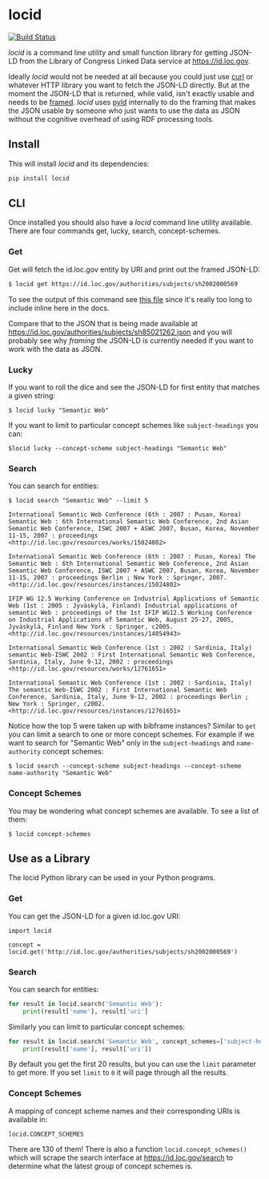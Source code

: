 # locid 

[![Build Status](https://github.com/edsu/locid/actions/workflows/test.yml/badge.svg)](https://github.com/edsu/locid/actions/workflows/test.yml)


*locid* is a command line utility and small function library for getting JSON-LD from the Library of Congress Linked Data service at https://id.loc.gov.

Ideally *locid* would not be needed at all because you could just use [curl](https://curl.se/) or whatever HTTP library you want to fetch the JSON-LD directly. But at the moment the JSON-LD that is returned, while valid, isn't exactly usable and needs to be [framed](https://www.w3.org/TR/json-ld11-framing/). *locid* uses [pyld] internally to do the framing that makes the JSON usable by someone who just wants to use the data as JSON without the cognitive overhead of using RDF processing tools.

## Install

This will install *locid* and its dependencies:

```bash
pip install locid
```

## CLI

Once installed you should also have a *locid* command line utility available. There are four commands get, lucky, search, concept-schemes.

### Get

Get will fetch the id.loc.gov entity by URI and print out the framed JSON-LD:

```bash
$ locid get https://id.loc.gov/authorities/subjects/sh2002000569
```

To see the output of this command see [this file](examples/sh2002000569.json) since it's really too long to include inline here in the docs.

Compare that to the JSON that is being made available at https://id.loc.gov/authorities/subjects/sh85021262.json and you will probably see why *framing* the JSON-LD is currently needed if you want to work with the data as JSON.

### Lucky

If you want to roll the dice and see the JSON-LD for first entity that matches a given string:

```
$ locid lucky "Semantic Web"
```

If you want to limit to particular concept schemes like `subject-headings` you can:

```
$locid lucky --concept-scheme subject-headings "Semantic Web"
```

### Search

You can search for entities:

```
$ locid search "Semantic Web" --limit 5

International Semantic Web Conference (6th : 2007 : Pusan, Korea) Semantic Web : 6th International Semantic Web Conference, 2nd Asian Semantic Web Conference, ISWC 2007 + ASWC 2007, Busan, Korea, November 11-15, 2007 : proceedings
<http://id.loc.gov/resources/works/15024802>

International Semantic Web Conference (6th : 2007 : Pusan, Korea) The Semantic Web : 6th International Semantic Web Conference, 2nd Asian Semantic Web Conference, ISWC 2007 + ASWC 2007, Busan, Korea, November 11-15, 2007 : proceedings Berlin ; New York : Springer, 2007.
<http://id.loc.gov/resources/instances/15024802>

IFIP WG 12.5 Working Conference on Industrial Applications of Semantic Web (1st : 2005 : Jyväskylä, Finland) Industrial applications of semantic Web : proceedings of the 1st IFIP WG12.5 Working Conference on Industrial Applications of Semantic Web, August 25-27, 2005, Jyväskylä, Finland New York : Springer, c2005.
<http://id.loc.gov/resources/instances/14054943>

International Semantic Web Conference (1st : 2002 : Sardinia, Italy) semantic Web-ISWC 2002 : First International Semantic Web Conference, Sardinia, Italy, June 9-12, 2002 : proceedings
<http://id.loc.gov/resources/works/12761651>

International Semantic Web Conference (1st : 2002 : Sardinia, Italy) The semantic Web-ISWC 2002 : First International Semantic Web Conference, Sardinia, Italy, June 9-12, 2002 : proceedings Berlin ; New York : Springer, c2002.
<http://id.loc.gov/resources/instances/12761651>
```

Notice how the top 5 were taken up with bibframe instances? Similar to `get` you can limit a search to one or more concept schemes. For example if we want to search for "Semantic Web" only in the `subject-headings` and `name-authority` concept schemes:

```
$ locid search --concept-scheme subject-headings --concept-scheme name-authority "Semantic Web" 
```

### Concept Schemes

You may be wondering what concept schemes are available. To see a list of them:

```
$ locid concept-schemes
```

## Use as a Library

The locid Python library can be used in your Python programs.


### Get

You can get the JSON-LD for a given id.loc.gov URI:

```
import locid

concept = locid.get('http://id.loc.gov/authorities/subjects/sh2002000569')
```

### Search

You can search for entities:

```python
for result in locid.search('Semantic Web'):
    print(result['name'], result['uri']
```

Similarly you can limit to particular concept schemes:

```python
for result in locid.search('Semantic Web', concept_schemes=['subject-headings', 'name-authority']):
    print(result['name'], result['uri'])
```

By default you get the first 20 results, but you can use the `limit` parameter to get more. If you set `limit` to `0` it will page through all the results.

### Concept Schemes

A mapping of concept scheme names and their corresponding URIs is available in:

```
locid.CONCEPT_SCHEMES
```

There are 130 of them! There is also a function `locid.concept_schemes()` which will scrape the search interface at https://id.loc.gov/search to determine what the latest group of concept schemes is.

[pyld]: https://github.com/digitalbazaar/pyld
